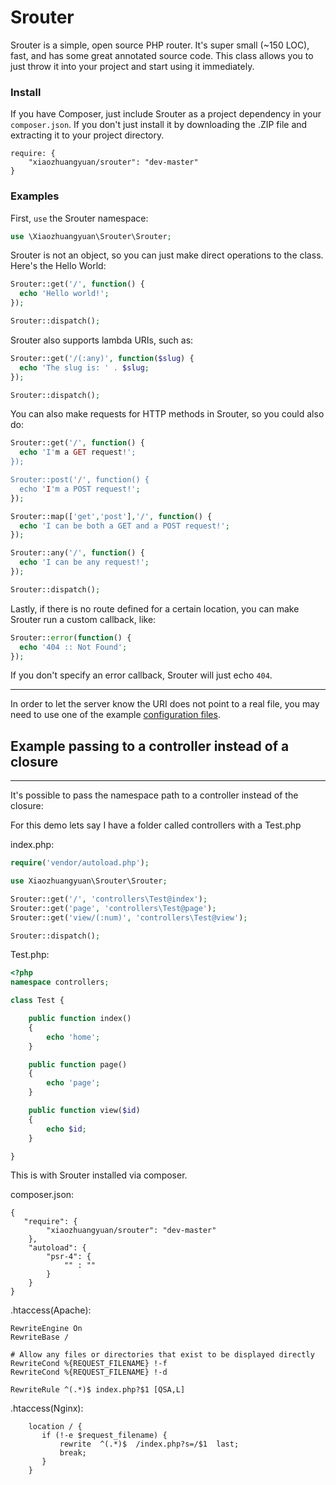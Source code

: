 Srouter
=====

Srouter is a simple, open source PHP router. It's super small (~150 LOC), fast, and has some great annotated source code. This class allows you to just throw it into your project and start using it immediately.

### Install

If you have Composer, just include Srouter as a project dependency in your `composer.json`. If you don't just install it by downloading the .ZIP file and extracting it to your project directory.

```
require: {
    "xiaozhuangyuan/srouter": "dev-master"
}
```

### Examples

First, `use` the Srouter namespace:

```PHP
use \Xiaozhuangyuan\Srouter\Srouter;
```

Srouter is not an object, so you can just make direct operations to the class. Here's the Hello World:

```PHP
Srouter::get('/', function() {
  echo 'Hello world!';
});

Srouter::dispatch();
```

Srouter also supports lambda URIs, such as:

```PHP
Srouter::get('/(:any)', function($slug) {
  echo 'The slug is: ' . $slug;
});

Srouter::dispatch();
```

You can also make requests for HTTP methods in Srouter, so you could also do:

```PHP
Srouter::get('/', function() {
  echo 'I'm a GET request!';
});

Srouter::post('/', function() {
  echo 'I'm a POST request!';
});

Srouter::map(['get','post'],'/', function() {
  echo 'I can be both a GET and a POST request!';
});

Srouter::any('/', function() {
  echo 'I can be any request!';
});

Srouter::dispatch();
```

Lastly, if there is no route defined for a certain location, you can make Srouter run a custom callback, like:

```PHP
Srouter::error(function() {
  echo '404 :: Not Found';
});
```

If you don't specify an error callback, Srouter will just echo `404`.

<hr>

In order to let the server know the URI does not point to a real file, you may need to use one of the example [configuration files](https://github.com/xiaozhuangyuan/srouter/tree/master/config).


## Example passing to a controller instead of a closure
<hr>
It's possible to pass the namespace path to a controller instead of the closure:

For this demo lets say I have a folder called controllers with a Test.php

index.php:

```php
require('vendor/autoload.php');

use Xiaozhuangyuan\Srouter\Srouter;

Srouter::get('/', 'controllers\Test@index');
Srouter::get('page', 'controllers\Test@page');
Srouter::get('view/(:num)', 'controllers\Test@view');

Srouter::dispatch();
```

Test.php:

```php
<?php
namespace controllers;

class Test {

    public function index()
    {
        echo 'home';
    }

    public function page()
    {
        echo 'page';
    }

    public function view($id)
    {
        echo $id;
    }

}
```

This is with Srouter installed via composer.

composer.json:

```
{
   "require": {
        "xiaozhuangyuan/srouter": "dev-master"
    },
    "autoload": {
        "psr-4": {
            "" : ""
        }
    }
}
````

.htaccess(Apache):

```
RewriteEngine On
RewriteBase /

# Allow any files or directories that exist to be displayed directly
RewriteCond %{REQUEST_FILENAME} !-f
RewriteCond %{REQUEST_FILENAME} !-d

RewriteRule ^(.*)$ index.php?$1 [QSA,L]
```

.htaccess(Nginx):

```
    location / {
       if (!-e $request_filename) {
           rewrite  ^(.*)$  /index.php?s=/$1  last;
           break;
       }
    }

```
